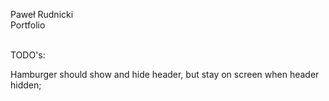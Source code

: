 Paweł Rudnicki<br />Portfolio<br /><br />

TODO's:<br />

Hamburger should show and hide header, but stay on screen when header hidden;